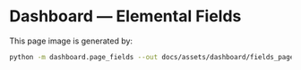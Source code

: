 # Dashboard — Elemental Fields

This page image is generated by:
```bash
python -m dashboard.page_fields --out docs/assets/dashboard/fields_page.png
